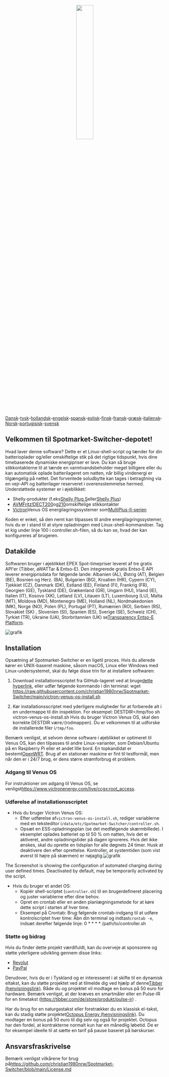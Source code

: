 <p align="center" width="100%">
    <img width="33%" src="https://github.com/christian1980nrw/Spotmarket-Switcher/blob/main/SpotmarketSwitcherLogo.png?raw=true"> 
</p>

[Dansk](README.da.md)-[tysk](README.de.md)-[hollandsk](README.nl.md)-[engelsk](README.md)-[spansk](README.es.md)-[estisk](README.et.md)-[finsk](README.fi.md)-[fransk](README.fr.md)-[græsk](README.el.md)-[italiensk](README.it.md)-[Norsk](README.no.md)-[portugisisk](README.pt.md)-[svensk](README.sv.md)

## Velkommen til Spotmarket-Switcher-depotet!

Hvad laver denne software?
Dette er et Linux-shell-script og tænder for din batterioplader og/eller omskiftelige stik på det rigtige tidspunkt, hvis dine timebaserede dynamiske energipriser er lave.
Du kan så bruge stikkontakterne til at tænde en varmtvandsbeholder meget billigere eller du kan automatisk oplade batterilageret om natten, når billig vindenergi er tilgængelig på nettet.
Det forventede soludbytte kan tages i betragtning via en vejr-API og batterilager reserveret i overensstemmelse hermed.
Understøttede systemer er i øjeblikket:

-   Shelly-produkter (f.eks[Shelly Plug S](https://shellyparts.de/products/shelly-plus-plug-s)eller[Shelly Plus](https://shellyparts.de/products/shelly-plus-1pm))
-   [AVMFritz!DECT200](https://avm.de/produkte/smart-home/fritzdect-200/)og[210](https://avm.de/produkte/smart-home/fritzdect-210/)omskiftelige stikkontakter
-   [Victron](https://www.victronenergy.com/)Venus OS energilagringssystemer som[MultiPlus-II-serien](https://www.victronenergy.com/inverters-chargers)

Koden er enkel, så den nemt kan tilpasses til andre energilagringssystemer, hvis du er i stand til at styre opladningen med Linux-shell-kommandoer.
Tag et kig under linje 100 i controller.sh-filen, så du kan se, hvad der kan konfigureres af brugeren.

## Datakilde

Softwaren bruger i øjeblikket EPEX Spot-timepriser leveret af tre gratis API'er (Tibber, aWATTar & Entso-E).
Den integrerede gratis Entso-E API leverer energiprisdata for følgende lande:
Albanien (AL), Østrig (AT), Belgien (BE), Bosnien og Herz. (BA), Bulgarien (BG), Kroatien (HR), Cypern (CY), Tjekkiet (CZ), Danmark (DK), Estland (EE), Finland (FI), Frankrig (FR), Georgien (GE), Tyskland (DE), Grækenland (GR), Ungarn (HU), Irland (IE), Italien (IT), Kosovo (XK), Letland (LV), Litauen (LT), Luxembourg (LU), Malta (MT), Moldova (MD), Montenegro (ME), Holland (NL), Nordmakedonien (MK), Norge (NO), Polen (PL), Portugal (PT), Rumænien (RO), Serbien (RS), Slovakiet (SK) , Slovenien (SI), Spanien (ES), Sverige (SE), Schweiz (CH), Tyrkiet (TR), Ukraine (UA), Storbritannien (UK) se[Transparency Entso-E Platform](https://transparency.entsoe.eu/transmission-domain/r2/dayAheadPrices/show).

![grafik](https://user-images.githubusercontent.com/6513794/224442951-c0155a48-f32b-43f4-8014-d86d60c3b311.png)

## Installation

Opsætning af Spotmarket-Switcher er en ligetil proces. Hvis du allerede kører en UNIX-baseret maskine, såsom macOS, Linux eller Windows med Linux-undersystemet, skal du følge disse trin for at installere softwaren:

1.  Download installationsscriptet fra GitHub-lageret ved at bruge[dette hyperlink](https://raw.githubusercontent.com/christian1980nrw/Spotmarket-Switcher/main/victron-venus-os-install.sh), eller udfør følgende kommando i din terminal:
        wget https://raw.githubusercontent.com/christian1980nrw/Spotmarket-Switcher/main/victron-venus-os-install.sh

2.  Kør installationsscriptet med yderligere muligheder for at forberede alt i en undermappe til din inspektion. For eksempel:
        DESTDIR=/tmp/foo sh victron-venus-os-install.sh
    Hvis du bruger Victron Venus OS, skal den korrekte DESTDIR være`/`(rodmappen). Du er velkommen til at udforske de installerede filer i`/tmp/foo`.

Bemærk venligst, at selvom denne software i øjeblikket er optimeret til Venus OS, kan den tilpasses til andre Linux-varianter, som Debian/Ubuntu på en Raspberry Pi eller et andet lille bord. En topkandidat er bestemt[OpenWRT](https://www.openwrt.org). Brug af en stationær maskine er fint til testformål, men når den er i 24/7 brug, er dens større strømforbrug et problem.

### Adgang til Venus OS

For instruktioner om adgang til Venus OS, se venligst<https://www.victronenergy.com/live/ccgx:root_access>.

### Udførelse af installationsscriptet

-   Hvis du bruger Victron Venus OS:
    -   Efter udførelse af`victron-venus-os-install.sh`, rediger variablerne med en teksteditor i`/data/etc/Spotmarket-Switcher/controller.sh`.
    -   Opsæt en ESS-opladningsplan (se det medfølgende skærmbillede). I eksemplet oplades batteriet op til 50 % om natten, hvis det er aktiveret, andre opladningstider på dagen ignoreres. Hvis det ikke ønskes, skal du oprette en tidsplan for alle døgnets 24 timer. Husk at deaktivere den efter oprettelse. Kontroller, at systemtiden (som vist øverst til højre på skærmen) er nøjagtig.![grafik](https://user-images.githubusercontent.com/6513794/206877184-b8bf0752-b5d5-4c1b-af15-800b6499cfc7.png)

The Screenshot is showing the configuration of automated charging during user defined times. Deactivated by default, may be temporarily activated by the script.

-   Hvis du bruger et andet OS:
    -   Kopiér shell-scriptet (`controller.sh`) til en brugerdefineret placering og juster variablerne efter dine behov.
    -   Opret en crontab eller en anden planlægningsmetode for at køre dette script i starten af ​​hver time.
    -   Eksempel på Crontab:
          Brug følgende crontab-indgang til at udføre kontrolscriptet hver time:
          Åbn din terminal og indtast`crontab -e`, indsæt derefter følgende linje:
            0 * * * * /path/to/controller.sh

### Støtte og bidrag

Hvis du finder dette projekt værdifuldt, kan du overveje at sponsorere og støtte yderligere udvikling gennem disse links:

-   [Revolut](https://revolut.me/christqki2)
-   [PayPal](https://paypal.me/christian1980nrw)

Derudover, hvis du er i Tyskland og er interesseret i at skifte til en dynamisk eltakst, kan du støtte projektet ved at tilmelde dig ved hjælp af denne[Tibber (henvisningslink)](https://invite.tibber.com/ojgfbx2e). Både du og projektet vil modtage en bonus på 50 euro for hardware. Bemærk venligst, at der kræves en smartmåler eller en Pulse-IR for en timetakst (<https://tibber.com/de/store/produkt/pulse-ir>) .

Har du brug for en naturgastakst eller foretrækker du en klassisk el-takst, kan du stadig støtte projektet[Octopus Energy (henvisningslink)](https://share.octopusenergy.de/glass-raven-58).
Du modtager en bonus på 50 euro til dig selv og også for projektet.
Octopus har den fordel, at kontrakterne normalt kun har en månedlig løbetid. De er for eksempel ideelle til at sætte en tarif på pause baseret på børskurser.

## Ansvarsfraskrivelse

Bemærk venligst vilkårene for brug på<https://github.com/christian1980nrw/Spotmarket-Switcher/blob/main/License.md>
